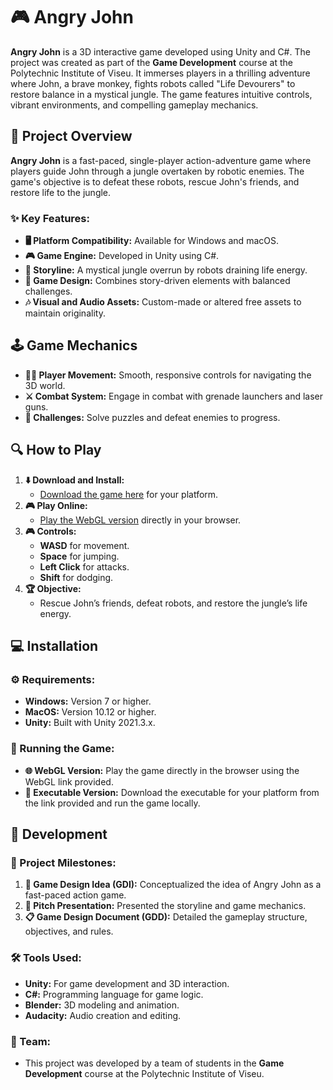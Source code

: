 # 🎮 Angry John

**Angry John** is a 3D interactive game developed using Unity and C#. The project was created as part of the **Game Development** course at the Polytechnic Institute of Viseu. It immerses players in a thrilling adventure where John, a brave monkey, fights robots called "Life Devourers" to restore balance in a mystical jungle. The game features intuitive controls, vibrant environments, and compelling gameplay mechanics.

## 📖 Project Overview

**Angry John** is a fast-paced, single-player action-adventure game where players guide John through a jungle overtaken by robotic enemies. The game's objective is to defeat these robots, rescue John's friends, and restore life to the jungle.

### ✨ Key Features:
- **🖥️ Platform Compatibility:** Available for Windows and macOS.
- **🎮 Game Engine:** Developed in Unity using C#.
- **📜 Storyline:** A mystical jungle overrun by robots draining life energy.
- **🎨 Game Design:** Combines story-driven elements with balanced challenges.
- **🎶 Visual and Audio Assets:** Custom-made or altered free assets to maintain originality.

## 🕹️ Game Mechanics

- **🚶‍♂️ Player Movement:** Smooth, responsive controls for navigating the 3D world.
- **⚔️ Combat System:** Engage in combat with grenade launchers and laser guns.
- **🧩 Challenges:** Solve puzzles and defeat enemies to progress.

## 🔍 How to Play

1. **⬇️ Download and Install:**
   - [Download the game here](https://drive.usercontent.google.com/download?id=1jCPcqxp651h3_S37O7Idj8s5RjJ0KaOM&export=download&authuser=0) for your platform.
2. **🎮 Play Online:**
   - [Play the WebGL version](https://angry-john.vercel.app/) directly in your browser.
3. **🎮 Controls:**
   - **WASD** for movement.
   - **Space** for jumping.
   - **Left Click** for attacks.
   - **Shift** for dodging.
4. **🏆 Objective:**
   - Rescue John’s friends, defeat robots, and restore the jungle’s life energy.

## 💻 Installation

### ⚙️ Requirements:
- **Windows:** Version 7 or higher.
- **MacOS:** Version 10.12 or higher.
- **Unity:** Built with Unity 2021.3.x.

### 🚀 Running the Game:
- **🌐 WebGL Version:** Play the game directly in the browser using the WebGL link provided.
- **📂 Executable Version:** Download the executable for your platform from the link provided and run the game locally.

## 🔨 Development

### 📅 Project Milestones:
1. **📝 Game Design Idea (GDI):** Conceptualized the idea of Angry John as a fast-paced action game.
2. **🎤 Pitch Presentation:** Presented the storyline and game mechanics.
3. **📋 Game Design Document (GDD):** Detailed the gameplay structure, objectives, and rules.

### 🛠️ Tools Used:
- **Unity:** For game development and 3D interaction.
- **C#:** Programming language for game logic.
- **Blender:** 3D modeling and animation.
- **Audacity:** Audio creation and editing.

### 👥 Team:
- This project was developed by a team of students in the **Game Development** course at the Polytechnic Institute of Viseu.

